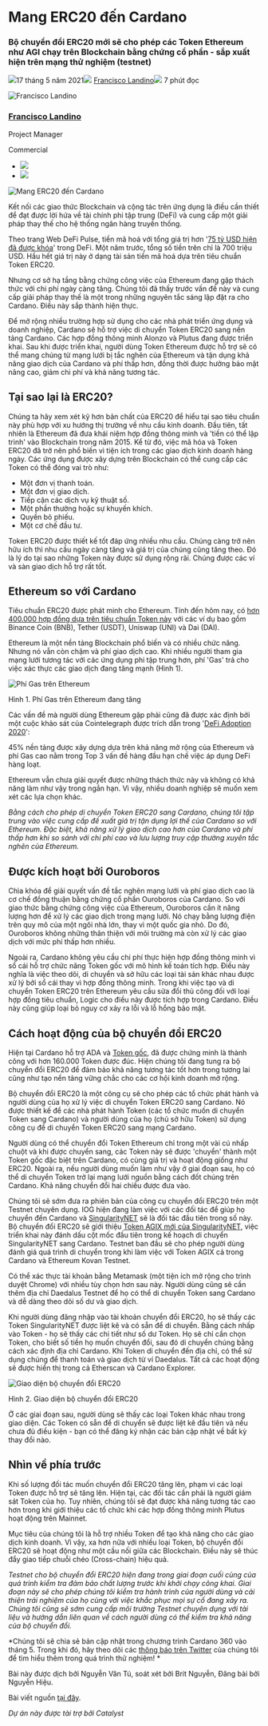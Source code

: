 # Mang ERC20 đến Cardano

### **Bộ chuyển đổi ERC20 mới sẽ cho phép các Token Ethereum như AGI chạy trên Blockchain bằng chứng cổ phần - sắp xuất hiện trên mạng thử nghiệm (testnet)**

![](img/2021-05-17-bringing-erc20-to-cardano.002.png)17 tháng 5 năm 2021![](img/2021-05-17-bringing-erc20-to-cardano.002.png) [Francisco Landino](tmp//en/blog/authors/francisco-landino/page-1/)![](img/2021-05-17-bringing-erc20-to-cardano.003.png) 7 phút đọc

![Francisco Landino](img/2021-05-17-bringing-erc20-to-cardano.004.png)[](tmp//en/blog/authors/francisco-landino/page-1/)

### [**Francisco Landino**](tmp//en/blog/authors/francisco-landino/page-1/)

Project Manager

Commercial

- ![](img/2021-05-17-bringing-erc20-to-cardano.005.png)[](https://www.linkedin.com/in/francisco-landino/ "LinkedIn")
- ![](img/2021-05-17-bringing-erc20-to-cardano.006.png)[](https://github.com/plandino "GitHub")

![Mang ERC20 đến Cardano](img/2021-05-17-bringing-erc20-to-cardano.007.jpeg)

Kết nối các giao thức Blockchain và cộng tác trên ứng dụng là điều cần thiết để đạt được lời hứa về tài chính phi tập trung (DeFi) và cung cấp một giải pháp thay thế cho hệ thống ngân hàng truyền thống.

Theo trang Web DeFi Pulse, tiền mã hoá với tổng giá trị hơn '[75 tỷ USD hiện đã được khóa](https://defipulse.com/)' trong DeFi. Một năm trước, tổng số tiền trên chỉ là 700 triệu USD. Hầu hết giá trị này ở dạng tài sản tiền mã hoá dựa trên tiêu chuẩn Token ERC20.

Nhưng cơ sở hạ tầng bằng chứng công việc của Ethereum đang gặp thách thức với chi phí ngày càng tăng. Chúng tôi đã thấy trước vấn đề này và cung cấp giải pháp thay thế là một trong những nguyên tắc sáng lập đặt ra cho Cardano. Điều này sắp thành hiện thực.

Để mở rộng nhiều trường hợp sử dụng cho các nhà phát triển ứng dụng và doanh nghiệp, Cardano sẽ hỗ trợ việc di chuyển Token ERC20 sang nền tảng Cardano. Các hợp đồng thông minh Alonzo và Plutus đang được triển khai. Sau khi được triển khai, người dùng Token Ethereum được hỗ trợ sẽ có thể mang chúng từ mạng lưới bị tắc nghẽn của Ethereum và tận dụng khả năng giao dịch của Cardano và phí thấp hơn, đồng thời được hưởng bảo mật nâng cao, giảm chi phí và khả năng tương tác.

## **Tại sao lại là ERC20?**

Chúng ta hãy xem xét kỹ hơn bản chất của ERC20 để hiểu tại sao tiêu chuẩn này phù hợp với xu hướng thị trường về nhu cầu kinh doanh. Đầu tiên, tất nhiên là Ethereum đã đưa khái niệm hợp đồng thông minh và 'tiền có thể lập trình' vào Blockchain trong năm 2015. Kể từ đó, việc mã hóa và Token ERC20 đã trở nên phổ biến vì tiện ích trong các giao dịch kinh doanh hàng ngày. Các ứng dụng được xây dựng trên Blockchain có thể cung cấp các Token có thể đóng vai trò như:

- Một đơn vị thanh toán.
- Một đơn vị giao dịch.
- Tiếp cận các dịch vụ kỹ thuật số.
- Một phần thưởng hoặc sự khuyến khích.
- Quyền bỏ phiếu.
- Một cơ chế đầu tư.

Token ERC20 được thiết kế tốt đáp ứng nhiều nhu cầu. Chúng càng trở nên hữu ích thì nhu cầu ngày càng tăng và giá trị của chúng cũng tăng theo. Đó là lý do tại sao những Token này được sử dụng rộng rãi. Chúng được các ví và sàn giao dịch hỗ trợ rất tốt.

## **Ethereum so với Cardano**

Tiêu chuẩn ERC20 được phát minh cho Ethereum. Tính đến hôm nay, có [hơn 400.000 hợp đồng dựa trên tiêu chuẩn Token này](https://etherscan.io/tokens) với các ví dụ bao gồm Binance Coin (BNB), Tether (USDT), Uniswap (UNI) và Dai (DAI).

Ethereum là một nền tảng Blockchain phổ biến và có nhiều chức năng. Nhưng nó vẫn còn chậm và phí giao dịch cao. Khi nhiều người tham gia mạng lưới tương tác với các ứng dụng phi tập trung hơn, phí 'Gas' trả cho việc xác thực các giao dịch đang tăng mạnh (Hình 1).

![Phí Gas trên Ethereum](img/2021-05-17-bringing-erc20-to-cardano.008.jpeg)

Hình 1. Phí Gas trên Ethereum đang tăng

Các vấn đề mà người dùng Ethereum gặp phải cũng đã được xác định bởi một cuộc khảo sát của Cointelegraph được trích dẫn trong '[DeFi Adoption 2020](https://s3.cointelegraph.com/storage/uploads/view/48c6c4e03f85bc722d76f88c2676478b.pdf?_ga=2.42938214.270418488.1602500005-1231871226.1593587737)':

45% nền tảng được xây dựng dựa trên khả năng mở rộng của Ethereum và phí Gas cao nằm trong Top 3 vấn đề hàng đầu hạn chế việc áp dụng DeFi hàng loạt.

Ethereum vẫn chưa giải quyết được những thách thức này và không có khả năng làm như vậy trong ngắn hạn. Vì vậy, nhiều doanh nghiệp sẽ muốn xem xét các lựa chọn khác.

*Bằng cách cho phép di chuyển Token ERC20 sang Cardano, chúng tôi tập trung vào việc cung cấp đề xuất giá trị tận dụng lợi thế của Cardano so với Ethereum. Đặc biệt, khả năng xử lý giao dịch cao hơn của Cardano và phí thấp hơn khi so sánh với chi phí cao và lưu lượng truy cập thường xuyên tắc nghẽn của Ethereum.*

## **Được kích hoạt bởi Ouroboros**

Chìa khóa để giải quyết vấn đề tắc nghẽn mạng lưới và phí giao dịch cao là cơ chế đồng thuận bằng chứng cổ phần Ouroboros của Cardano. So với giao thức bằng chứng công việc của Ethereum, Ouroboros cần ít năng lượng hơn để xử lý các giao dịch  trong mạng lưới. Nó chạy bằng lượng điện trên quy mô của một ngôi nhà lớn, thay vì một quốc gia nhỏ. Do đó, Ouroboros không những thân thiện với môi trường mà còn xử lý các giao dịch với mức phí thấp hơn nhiều.

Ngoài ra, Cardano không yêu cầu chi phí thực hiện hợp đồng thông minh vì sổ cái hỗ trợ chức năng Token gốc với mô hình kế toán tích hợp. Điều này nghĩa là việc theo dõi, di chuyển và sở hữu các loại tài sản khác nhau được xử lý bởi sổ cái thay vì hợp đồng thông minh. Trong khi việc tạo và di chuyển Token ERC20 trên Ethereum yêu cầu sửa đổi thủ công đối với loại hợp đồng tiêu chuẩn, Logic cho điều này được tích hợp trong Cardano. Điều này cũng giúp loại bỏ nguy cơ xảy ra lỗi và lỗ hổng bảo mật.

## **Cách hoạt động của bộ chuyển đổi ERC20**

Hiện tại Cardano hỗ trợ ADA và [Token gốc](https://iohk.io/en/blog/posts/2021/02/18/building-native-tokens-on-cardano-for-pleasure-and-profit/), đã được chứng minh là thành công với hơn 160.000 Token được đúc. Hiện chúng tôi đang tung ra bộ chuyển đổi ERC20 để đảm bảo khả năng tương tác tốt hơn trong tương lai cũng như tạo nền tảng vững chắc cho các cơ hội kinh doanh mở rộng.

Bộ chuyển đổi ERC20 là một công cụ sẽ cho phép các tổ chức phát hành và người dùng của họ xử lý việc di chuyển Token ERC20 sang Cardano. Nó được thiết kế để các nhà phát hành Token (các tổ chức muốn di chuyển Token sang Cardano) và người dùng của họ (chủ sở hữu Token) sử dụng công cụ để di chuyển Token ERC20 sang mạng Cardano.

Người dùng có thể chuyển đổi Token Ethereum chỉ trong một vài cú nhấp chuột và khi được chuyển sang, các Token này sẽ được 'chuyển' thành một Token gốc đặc biệt trên Cardano, có cùng giá trị và hoạt động giống như ERC20. Ngoài ra, nếu người dùng muốn làm như vậy ở giai đoạn sau, họ có thể di chuyển Token trở lại mạng lưới nguồn bằng cách đốt chúng trên Cardano. Khả năng chuyển đổi hai chiều được đưa vào.

Chúng tôi sẽ sớm đưa ra phiên bản của công cụ chuyển đổi ERC20 trên một Testnet chuyên dụng. IOG hiện đang làm việc với các đối tác để giúp họ chuyển đến Cardano và [SingularityNET](https://singularitynet.io/) sẽ là đối tác đầu tiên trong số này. Bộ chuyển đổi ERC20 sẽ giới thiệu [Token AGIX mới của SingularityNET](https://blog.singularitynet.io/singularitynet-phase-ii-launch-sequence-activated-agi-token-to-be-hard-forked-to-10ede4b6c89), việc triển khai này đánh dấu cột mốc đầu tiên trong kế hoạch di chuyển SingularityNET sang Cardano. Testnet ban đầu sẽ cho phép người dùng đánh giá quá trình di chuyển trong khi làm việc với Token AGIX cả trong Cardano và Ethereum Kovan Testnet.

Có thể xác thực tài khoản bằng Metamask (một tiện ích mở rộng cho trình duyệt Chrome) với nhiều tùy chọn hơn sau này. Người dùng cũng sẽ cần thêm địa chỉ Daedalus Testnet để họ có thể di chuyển Token sang Cardano và dễ dàng theo dõi số dư và giao dịch.

Khi người dùng đăng nhập vào tài khoản chuyển đổi ERC20, họ sẽ thấy các Token SingularityNET được liệt kê và có sẵn để di chuyển. Bằng cách nhấp vào Token - họ sẽ thấy các chi tiết như số dư Token. Họ sẽ chỉ cần chọn Token, cho biết số tiền họ muốn chuyển đổi, sau đó di chuyển chúng bằng cách xác định địa chỉ Cardano. Khi Token di chuyển đến địa chỉ, có thể sử dụng chúng để thanh toán và giao dịch từ ví Daedalus. Tất cả các hoạt động sẽ được hiển thị trong cả Etherscan và Cardano Explorer.

![Giao diện bộ chuyển đổi ERC20](img/2021-05-17-bringing-erc20-to-cardano.009.png)

Hình 2. Giao diện bộ chuyển đổi ERC20

Ở các giai đoạn sau, người dùng sẽ thấy các loại Token khác nhau trong giao diện. Các Token có sẵn để di chuyển sẽ được liệt kê đầu tiên và nếu chưa đủ điều kiện - bạn có thể đăng ký nhận các bản cập nhật về bất kỳ thay đổi nào.

## **Nhìn về phía trước**

Khi số lượng đối tác muốn chuyển đổi ERC20 tăng lên, phạm vi các loại Token được hỗ trợ sẽ tăng lên. Hiện tại, các đối tác cần phải là người giám sát Token của họ. Tuy nhiên, chúng tôi sẽ đạt được khả năng tương tác cao hơn trong khi giới thiệu các tổ chức khi các hợp đồng thông minh Plutus hoạt động trên Mainnet.

Mục tiêu của chúng tôi là hỗ trợ nhiều Token để tạo khả năng cho các giao dịch kinh doanh. Vì vậy, xa hơn nữa với nhiều loại Token, bộ chuyển đổi ERC20 sẽ hoạt động như một cầu nối giữa các Blockchain. Điều này sẽ thúc đẩy giao tiếp chuỗi chéo (Cross-chain) hiệu quả.

*Testnet cho bộ chuyển đổi ERC20 hiện đang trong giai đoạn cuối cùng của quá trình kiểm tra đảm bảo chất lượng trước khi khởi chạy công khai. Giai đoạn này sẽ cho phép chúng tôi kiểm tra hành trình của người dùng và cải thiện trải nghiệm của họ cùng với việc khắc phục mọi sự cố đang xảy ra. Chúng tôi cũng sẽ sớm cung cấp môi trường Testnet chuyên dụng với tài liệu và hướng dẫn liên quan về cách người dùng có thể kiểm tra khả năng của bộ chuyển đổi.*

*Chúng tôi sẽ chia sẻ bản cập nhật trong chương trình Cardano 360 vào tháng 5. Trong khi đó, hãy theo dõi các [thông báo trên Twitter](https://twitter.com/InputOutputHK?ref_src=twsrc%5Egoogle%7Ctwcamp%5Eserp%7Ctwgr%5Eauthor) của chúng tôi để tìm hiểu thêm trong quá trình thử nghiệm! *

Bài này được dịch bởi Nguyễn Văn Tú, soát xét bởi Brit Nguyễn, Đăng bài bởi Nguyễn Hiệu. 

Bài viết nguồn [tại đây](https://iohk.io/en/blog/posts/2021/05/17/bringing-erc20-to-cardano). 

*Dự án này được tài trợ bởi Catalyst*
